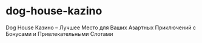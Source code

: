# dog-house-kazino
Dog House Казино – Лучшее Место для Ваших Азартных Приключений с Бонусами и Привлекательными Слотами
